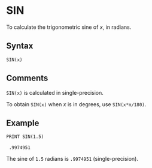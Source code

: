 # SIN

To calculate the trigonometric sine of *x*, in radians.

## Syntax

`SIN(x)`

## Comments

`SIN(x)` is calculated in single-precision.

To obtain `SIN(x)` when *x* is in degrees, use `SIN(x*π/180)`.

## Example

```vb
PRINT SIN(1.5)
```

```text
 .9974951
```

The sine of `1.5` radians is `.9974951` (single-precision).
